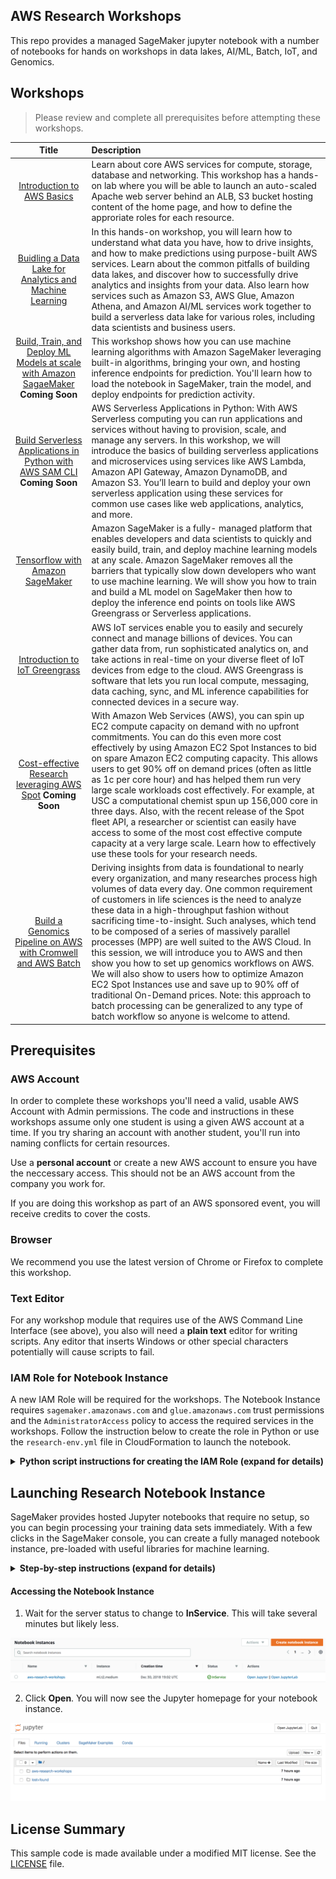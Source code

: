 ## AWS Research Workshops

This repo provides a managed SageMaker jupyter notebook with a number of notebooks for hands on workshops in data lakes, AI/ML, Batch, IoT, and Genomics. 

## Workshops

> Please review and complete all prerequisites before attempting these workshops.

Title               | Description
:---: | :---
[Introduction to AWS Basics](./notebooks/intro_to_aws/)                           | Learn about core AWS services for compute, storage, database and networking. This workshop has a hands-on lab where you will be able to launch an auto-scaled Apache web server behind an ALB, S3 bucket hosting content of the home page, and how to define the approriate roles for each resource.
[Buidling a Data Lake for Analytics and Machine Learning](./notebooks/building_data_lakes/) | In this hands-on workshop, you will learn how to understand what data you have, how to drive insights, and how to make predictions using purpose-built AWS services. Learn about the common pitfalls of building data lakes, and discover how to successfully drive analytics and insights from your data. Also learn how services such as Amazon S3, AWS Glue, Amazon Athena, and Amazon AI/ML services work together to build a serverless data lake for various roles, including data scientists and business users.
[Build, Train, and Deploy ML Models at scale with Amazon SagaeMaker](./notebooks/ml_sagemaker/) **Coming Soon**| This workshop shows how you can use machine learning algorithms with Amazon SageMaker leveraging built-in algorithms, bringing your own, and hosting inference endpoints for prediction. You'll learn how to load the notebook in SageMaker, train the model, and deploy endpoints for prediction activity.
[Build Serverless Applications in Python with AWS SAM CLI](./notebooks/serverless_apps/) **Coming Soon** | AWS Serverless Applications in Python: With AWS Serverless computing you can run applications and services without having to provision, scale, and manage any servers. In this workshop, we will introduce the basics of building serverless applications and microservices using services like AWS Lambda, Amazon API Gateway, Amazon DynamoDB, and Amazon S3. You’ll learn to build and deploy your own serverless application using these services for common use cases like web applications, analytics, and more.
[Tensorflow with Amazon SageMaker](./notebooks/ml_tensorflow/) | Amazon SageMaker is a fully- managed platform that enables developers and data scientists to quickly and easily build, train, and deploy machine learning models at any scale. Amazon SageMaker removes all the barriers that typically slow down developers who want to use machine learning. We will show you how to train and build a ML model on SageMaker then how to deploy the inference end points on tools like AWS Greengrass or Serverless applications.
[Introduction to IoT Greengrass](./notebooks/iot_greengrass/) | AWS IoT services enable you to easily and securely connect and manage billions of devices. You can gather data from, run sophisticated analytics on, and take actions in real-time on your diverse fleet of IoT devices from edge to the cloud. AWS Greengrass is software that lets you run local compute, messaging, data caching, sync, and ML inference capabilities for connected devices in a secure way.
[Cost-effective Research leveraging AWS Spot](./notebooks/spot/) **Coming Soon**| With Amazon Web Services (AWS), you can spin up EC2 compute capacity on demand with no upfront commitments. You can do this even more cost effectively by using Amazon EC2 Spot Instances to bid on spare Amazon EC2 computing capacity. This allows users to get 90% off on demand prices (often as little as 1c per core hour) and has helped them run very large scale workloads cost effectively. For example, at USC a computational chemist spun up 156,000 core in three days. Also, with the recent release of the Spot fleet API, a researcher or scientist can easily have access to some of the most cost effective compute capacity at a very large scale. Learn how to effectively use these tools for your research needs.
[Build a Genomics Pipeline on AWS with Cromwell and AWS Batch](./notebooks/genomics_pipeline/) | Deriving insights from data is foundational to nearly every organization, and many researches process high volumes of data every day. One common requirement of customers in life sciences is the need to analyze these data in a high-throughput fashion without sacrificing time-to-insight. Such analyses, which tend to be composed of a series of massively parallel processes (MPP) are well suited to the AWS Cloud. In this session, we will introduce you to AWS and then show you how to set up genomics workflows on AWS. We will also show to users how to optimize Amazon EC2 Spot Instances use and save up to 90% off of traditional On-Demand prices. Note: this approach to batch processing can be generalized to any type of batch workflow so anyone is welcome to attend.

## Prerequisites

### AWS Account

In order to complete these workshops you'll need a valid, usable AWS Account with Admin permissions.  The code and instructions in these workshops assume only one student is using a given AWS account at a time. If you try sharing an account with another student, you'll run into naming conflicts for certain resources. 

Use a **personal account** or create a new AWS account to ensure you have the neccessary access. This should not be an AWS account from the company you work for.

If you are doing this workshop as part of an AWS sponsored event, you will receive credits to cover the costs.

### Browser

We recommend you use the latest version of Chrome or Firefox to complete this workshop.

### Text Editor

For any workshop module that requires use of the AWS Command Line Interface (see above), you also will need a **plain text** editor for writing scripts. Any editor that inserts Windows or other special characters potentially will cause scripts to fail.

### IAM Role for Notebook Instance

A new IAM Role will be required for the workshops. The Notebook Instance requires `sagemaker.amazonaws.com` and `glue.amazonaws.com` trust permissions and the `AdministratorAccess` policy to access the required services in the workshops. Follow the instruction below to create the role in Python or use the `research-env.yml` file in CloudFormation to launch the notebook. 

<details>
<summary><strong>Python script instructions for creating the IAM Role (expand for details)</strong></summary><p>

``` python
import logging
import os
import time
import argparse
import botocore.session
import botocore.exceptions

def create_role(iam, policy_name, assume_role_policy_document, inline_policy_name=None, policy_str=None):
    """Creates a new role if there is not already a role by that name"""
    if role_exists(iam, policy_name):
        logging.info('Role "%s" already exists. Assuming correct values.', policy_name)
        return get_role_arn(iam, policy_name)
    else:
        response = iam.create_role(RoleName=policy_name,
                                   AssumeRolePolicyDocument=assume_role_policy_document)
        
        if policy_str is not None:
            iam.put_role_policy(RoleName=policy_name,
                            PolicyName=inline_policy_name, PolicyDocument=policy_str)
        logging.info('response for creating role = "%s"', response)
        return response['Role']['Arn']

def role_exists(iam, role_name):
    """Checks if the role exists already"""
    try:
        iam.get_role(RoleName=role_name)
    except botocore.exceptions.ClientError:
        return False
    return True

def get_role_arn(iam, role_name):
    """Gets the ARN of role"""
    response = iam.get_role(RoleName=role_name)
    return response['Role']['Arn']

iam = boto3.client('iam')

role_doc = {
        "Version": "2012-10-17", 
        "Statement": [
            {"Sid": "", 
             "Effect": "Allow", 
             "Principal": {
                 "Service": [
                     "sagemaker.amazonaws.com",
                     "glue.amazonaws.com"
                 ]
             }, 
             "Action": "sts:AssumeRole"
        }]
    }

inline_policy = {
        "Version": "2012-10-17",
        "Statement": [
            {
                "Action": [
                    "*",
                    "*"
                ],
                "Resource": [
                    "*"
                ],
                "Effect": "Allow"
            }
        ]
    }

role_arn = workshop.create_role(iam, firehose_role_name, json.dumps(role_doc), firehose_policy_name, json.dumps(inline_policy))
print(role_arn)
```
</p></details>

## Launching Research Notebook Instance

SageMaker provides hosted Jupyter notebooks that require no setup, so you can begin processing your training data sets immediately. With a few clicks in the SageMaker console, you can create a fully managed notebook instance, pre-loaded with useful libraries for machine learning.

<details>
<summary><strong>Step-by-step instructions (expand for details)</strong></summary><p>

1. In the upper-right corner of the AWS Management Console, confirm you are in the desired AWS region. Select a Region with SageMaker support.

2. From the Services drop-down menu type `SageMaker` to filter the list of all services.  This will bring you to the Amazon CloudFormation console homepage.

![Service Search](./docs/assets/images/sagemaker-services.png)

3. On the left hand side click **Notebook instances**, and click the **Create notebook instance** button at the top of the browser window.

![Notebook Instances](./docs/assets/images/create-notebook.png)

4. In **Notebook instance settings** type `aws-research-workshops-notebook` into the **Notebook instance name** text box, select `ml.t2.medium` for the **Notebook instance type**, and enter `50` for **Volume Size in GB** leaving the other as defaults.

![Create Notebook Instance](./docs/assets/images/notebook-settings.png)

5. For IAM role, choose **Create a new role**, (steps to come) will require `sagemaker.amazonaws.com` and `glue.amazonaws.com` trust permissions and `AdministratorAccess` policy for access required services.

6. In the Git Repositories section clone this repo to be included in the notebook instance.

![Notebook Git](./docs/assets/images/notebook-git.png)

7. Click **Create notebook instance**.

</p></details>

#### Accessing the Notebook Instance

1. Wait for the server status to change to **InService**. This will take several minutes but likely less.

![Access Notebook](./docs/assets/images/open-jupyter.png)

2. Click **Open**. You will now see the Jupyter homepage for your notebook instance.

![Open Notebook](./docs/assets/images/jupyter-homepage.png)

## License Summary

This sample code is made available under a modified MIT license. See the [LICENSE](LICENSE) file.
